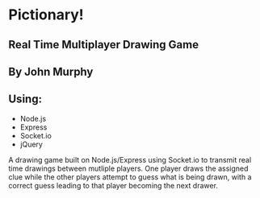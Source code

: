 # Pictionary!
## Real Time Multiplayer Drawing Game
## By John Murphy

## Using:
* Node.js
* Express
* Socket.io
* jQuery

A drawing game built on Node.js/Express using Socket.io to transmit real time drawings between mutliple players. One player draws the assigned clue while the other players attempt to guess what is being drawn, with a correct guess leading to that player becoming the next drawer. 
